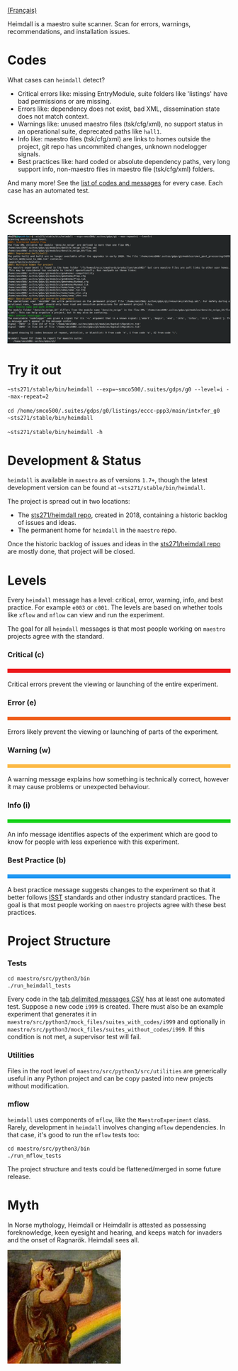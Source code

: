 [(Français)](../fr/heimdall.md)

Heimdall is a maestro suite scanner. Scan for errors, warnings, recommendations, and installation issues.

# Codes

What cases can `heimdall` detect?

* Critical errors like: missing EntryModule, suite folders like 'listings' have bad permissions or are missing.
* Errors like: dependency does not exist, bad XML, dissemination state does not match context.
* Warnings like: unused maestro files (tsk/cfg/xml), no support status in an operational suite, deprecated paths like `hall1`.
* Info like: maestro files (tsk/cfg/xml) are links to homes outside the project, git repo has uncommited changes, unknown nodelogger signals.
* Best practices like: hard coded or absolute dependency paths, very long support info, non-maestro files in maestro file (tsk/cfg/xml) folders.

And many more! See the [list of codes and messages](heimdall_codes.md) for every case. Each case has an automated test.

# Screenshots

![heimdall screenshot](/src/python3/screenshots/heimdall1.png)

# Try it out

```
~sts271/stable/bin/heimdall --exp=~smco500/.suites/gdps/g0 --level=i --max-repeat=2

cd /home/smco500/.suites/gdps/g0/listings/eccc-ppp3/main/intxfer_g0
~sts271/stable/bin/heimdall

~sts271/stable/bin/heimdall -h
```

# Development & Status

`heimdall` is available in `maestro` as of versions `1.7+`, though the latest development version can be found at `~sts271/stable/bin/heimdall`.

The project is spread out in two locations:

* The [sts271/heimdall repo](https://gitlab.science.gc.ca/sts271/heimdall/issues), created in 2018, containing a historic backlog of issues and ideas.
* The permanent home for `heimdall` in the `maestro` repo.

Once the historic backlog of issues and ideas in the [sts271/heimdall repo](https://gitlab.science.gc.ca/sts271/heimdall/issues) are mostly done, that project will be closed.

# Levels

Every `heimdall` message has a level: critical, error, warning, info, and best practice. For example `e003` or `c001`. The levels are based on whether tools like `xflow` and `mflow` can view and run the experiment.

The goal for all `heimdall` messages is that most people working on `maestro` projects agree with the standard.

### Critical \(c)

![color critical image](/src/python3/doc/color-critical.png)

Critical errors prevent the viewing or launching of the entire experiment.

### Error (e)

![color error image](/src/python3/doc/color-error.png)

Errors likely prevent the viewing or launching of parts of the experiment.

### Warning (w)

![color warning image](/src/python3/doc/color-warning.png)

A warning message explains how something is technically correct, however it may cause problems or unexpected behaviour.

### Info (i)

![color info image](/src/python3/doc/color-info.png)

An info message identifies aspects of the experiment which are good to know for people with less experience with this experiment.

### Best Practice (b)

![color best practices image](/src/python3/doc/color-best-practice.png)

A best practice message suggests changes to the experiment so that it better follows [ISST](https://wiki.cmc.ec.gc.ca/wiki/ISST) standards and other industry standard practices. The goal is that most people working on `maestro` projects agree with these best practices.

# Project Structure

### Tests

```
cd maestro/src/python3/bin
./run_heimdall_tests
```

Every code in the [tab delimited messages CSV](/src/python3/csv/message_codes.csv) has at least one automated test. Suppose a new code `i999` is created. There must also be an example experiment that generates it in `maestro/src/python3/mock_files/suites_with_codes/i999` and optionally in `maestro/src/python3/mock_files/suites_without_codes/i999`. If this condition is not met, a supervisor test will fail.

### Utilities

Files in the root level of `maestro/src/python3/src/utilities` are generically useful in any Python project and can be copy pasted into new projects without modification.

### mflow

`heimdall` uses components of `mflow`, like the `MaestroExperiment` class. Rarely, development in `heimdall` involves changing `mflow` dependencies. In that case, it's good to run the `mflow` tests too:

```
cd maestro/src/python3/bin
./run_mflow_tests
```

The project structure and tests could be flattened/merged in some future release.

# Myth

In Norse mythology, Heimdall or Heimdallr is attested as possessing foreknowledge, keen eyesight and hearing, and keeps watch for invaders and the onset of Ragnarök. Heimdall sees all.

![heimdall avatar](/src/python3/screenshots/heimdall-avatar.jpg)
